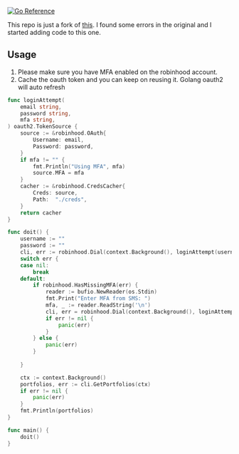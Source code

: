 [![Go Reference](https://pkg.go.dev/badge/github.com/nikunjy/robinhood.svg)](https://pkg.go.dev/github.com/nikunjy/robinhood)

This repo is just a fork of [this](https://github.com/andrewstuart/go-robinhood).
I found some errors in the original and I started adding code to this one.

## Usage
1. Please make sure you have MFA enabled on the robinhood account.
2. Cache the oauth token and you can keep on reusing it. Golang oauth2 will auto refresh
```go
func loginAttempt(
	email string,
	password string,
	mfa string,
) oauth2.TokenSource {
	source := &robinhood.OAuth{
		Username: email,
		Password: password,
	}
	if mfa != "" {
		fmt.Println("Using MFA", mfa)
		source.MFA = mfa
	}
	cacher := &robinhood.CredsCacher{
		Creds: source,
		Path:  "./creds",
	}
	return cacher
}

func doit() {
	username := ""
	password := ""
	cli, err := robinhood.Dial(context.Background(), loginAttempt(username, password, ""))
	switch err {
	case nil:
		break
	default:
		if robinhood.HasMissingMFA(err) {
			reader := bufio.NewReader(os.Stdin)
			fmt.Print("Enter MFA from SMS: ")
			mfa, _ := reader.ReadString('\n')
			cli, err = robinhood.Dial(context.Background(), loginAttempt(username, password, mfa))
			if err != nil {
				panic(err)
			}
		} else {
			panic(err)
		}
		
	}

	ctx := context.Background()
	portfolios, err := cli.GetPortfolios(ctx)
	if err != nil {
		panic(err)
	}
	fmt.Println(portfolios)
}

func main() {
  	doit()
}
```
